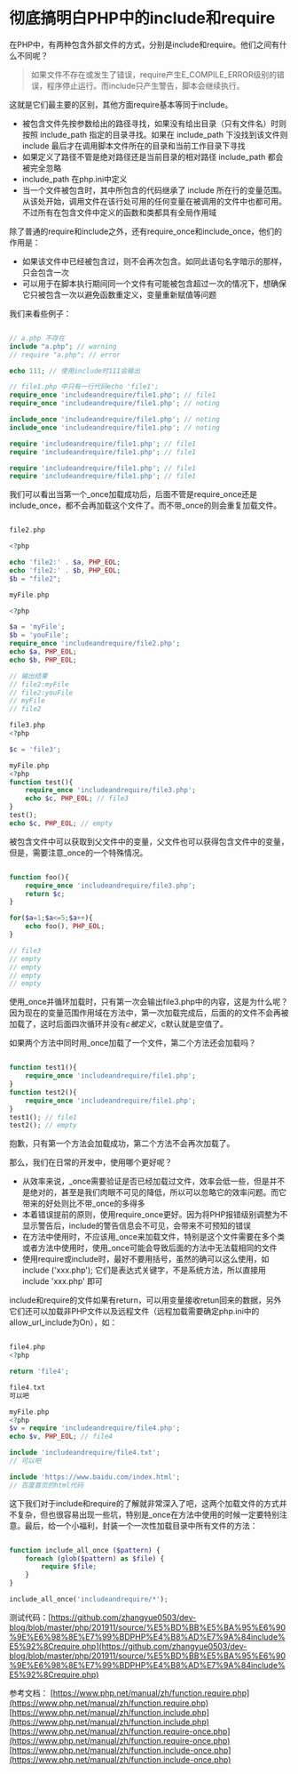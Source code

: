 # 彻底搞明白PHP中的include和require

在PHP中，有两种包含外部文件的方式，分别是include和require。他们之间有什么不同呢？

> 如果文件不存在或发生了错误，require产生E_COMPILE_ERROR级别的错误，程序停止运行。而include只产生警告，脚本会继续执行。

这就是它们最主要的区别，其他方面require基本等同于include。

- 被包含文件先按参数给出的路径寻找，如果没有给出目录（只有文件名）时则按照 include_path 指定的目录寻找。如果在 include_path 下没找到该文件则 include 最后才在调用脚本文件所在的目录和当前工作目录下寻找
- 如果定义了路径不管是绝对路径还是当前目录的相对路径 include_path 都会被完全忽略
- include_path 在php.ini中定义
- 当一个文件被包含时，其中所包含的代码继承了 include 所在行的变量范围。从该处开始，调用文件在该行处可用的任何变量在被调用的文件中也都可用。不过所有在包含文件中定义的函数和类都具有全局作用域

除了普通的require和include之外，还有require_once和include_once，他们的作用是：

- 如果该文件中已经被包含过，则不会再次包含。如同此语句名字暗示的那样，只会包含一次
- 可以用于在脚本执行期间同一个文件有可能被包含超过一次的情况下，想确保它只被包含一次以避免函数重定义，变量重新赋值等问题

我们来看些例子：

```php

// a.php 不存在
include "a.php"; // warning
// require "a.php"; // error

echo 111; // 使用include时111会输出

// file1.php 中只有一行代码echo 'file1';
require_once 'includeandrequire/file1.php'; // file1
require_once 'includeandrequire/file1.php'; // noting

include_once 'includeandrequire/file1.php'; // noting
include_once 'includeandrequire/file1.php'; // noting

require 'includeandrequire/file1.php'; // file1
require 'includeandrequire/file1.php'; // file1

require 'includeandrequire/file1.php'; // file1
require 'includeandrequire/file1.php'; // file1

```

我们可以看出当第一个_once加载成功后，后面不管是require_once还是include_once，都不会再加载这个文件了。而不带_once的则会重复加载文件。

```php

file2.php

<?php

echo 'file2:' . $a, PHP_EOL;
echo 'file2:' . $b, PHP_EOL;
$b = "file2";

myFile.php

<?php

$a = 'myFile';
$b = 'youFile';
require_once 'includeandrequire/file2.php';
echo $a, PHP_EOL;
echo $b, PHP_EOL;

// 输出结果
// file2:myFile
// file2:youFile
// myFile
// file2

file3.php
<?php

$c = 'file3';

myFile.php
<?php
function test(){
    require_once 'includeandrequire/file3.php';
    echo $c, PHP_EOL; // file3
}
test();
echo $c, PHP_EOL; // empty

```

被包含文件中可以获取到父文件中的变量，父文件也可以获得包含文件中的变量，但是，需要注意_once的一个特殊情况。

```php

function foo(){
    require_once 'includeandrequire/file3.php';
    return $c;
}

for($a=1;$a<=5;$a++){
    echo foo(), PHP_EOL;
}

// file3
// empty
// empty
// empty
// empty

```

使用_once并循环加载时，只有第一次会输出file3.php中的内容，这是为什么呢？因为现在的变量范围作用域在方法中，第一次加载完成后，后面的的文件不会再被加载了，这时后面四次循环并没有$c被定义，$c默认就是空值了。

如果两个方法中同时用_once加载了一个文件，第二个方法还会加载吗？

```php

function test1(){
    require_once 'includeandrequire/file1.php';
}
function test2(){
    require_once 'includeandrequire/file1.php';
}
test1(); // file1
test2(); // empty

```

抱歉，只有第一个方法会加载成功，第二个方法不会再次加载了。

那么，我们在日常的开发中，使用哪个更好呢？

- 从效率来说，_once需要验证是否已经加载过文件，效率会低一些，但是并不是绝对的，甚至是我们肉眼不可见的降低，所以可以忽略它的效率问题。而它带来的好处则比不带_once的多得多
- 本着错误提前的原则，使用require_once更好。因为将PHP报错级别调整为不显示警告后，include的警告信息会不可见，会带来不可预知的错误
- 在方法中使用时，不应该用_once来加载文件，特别是这个文件需要在多个类或者方法中使用时，使用_once可能会导致后面的方法中无法载相同的文件
- 使用require或include时，最好不要用括号，虽然的确可以这么使用，如 include ('xxx.php'); 它们是表达式关键字，不是系统方法，所以直接用 include 'xxx.php' 即可

include和require的文件如果有return，可以用变量接收retun回来的数据，另外它们还可以加载非PHP文件以及远程文件（远程加载需要确定php.ini中的allow_url_include为On），如：

```php

file4.php
<?php

return 'file4';

file4.txt
可以吧

myFile.php
<?php
$v = require 'includeandrequire/file4.php';
echo $v, PHP_EOL; // file4

include 'includeandrequire/file4.txt';
// 可以吧

include 'https://www.baidu.com/index.html';
// 百度首页的html代码

```

这下我们对于include和require的了解就非常深入了吧，这两个加载文件的方式并不复杂，但也很容易出现一些坑，特别是_once在方法中使用的时候一定要特别注意。最后，给一个小福利，封装一个一次性加载目录中所有文件的方法：

```php

function include_all_once ($pattern) {
    foreach (glob($pattern) as $file) { 
        require $file;
    }
}

include_all_once('includeandrequire/*');

```

测试代码：[https://github.com/zhangyue0503/dev-blog/blob/master/php/201911/source/%E5%BD%BB%E5%BA%95%E6%90%9E%E6%98%8E%E7%99%BDPHP%E4%B8%AD%E7%9A%84include%E5%92%8Crequire.php](https://github.com/zhangyue0503/dev-blog/blob/master/php/201911/source/%E5%BD%BB%E5%BA%95%E6%90%9E%E6%98%8E%E7%99%BDPHP%E4%B8%AD%E7%9A%84include%E5%92%8Crequire.php)

参考文档：
[https://www.php.net/manual/zh/function.require.php](https://www.php.net/manual/zh/function.require.php)
[https://www.php.net/manual/zh/function.include.php](https://www.php.net/manual/zh/function.include.php)
[https://www.php.net/manual/zh/function.require-once.php](https://www.php.net/manual/zh/function.require-once.php)
[https://www.php.net/manual/zh/function.include-once.php](https://www.php.net/manual/zh/function.include-once.php)